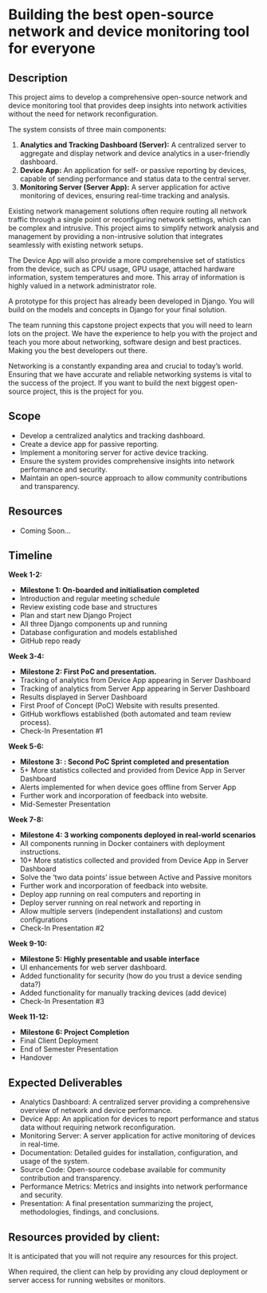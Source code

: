 # Building the best open-source network and device monitoring tool for everyone

## Description
This project aims to develop a comprehensive open-source network and device monitoring tool that provides deep insights into network activities without the need for network reconfiguration. 

The system consists of three main components:

1.	**Analytics and Tracking Dashboard (Server):** A centralized server to aggregate and display network and device analytics in a user-friendly dashboard.
2.	**Device App:** An application for self- or passive reporting by devices, capable of sending performance and status data to the central server.
3.	**Monitoring Server (Server App):** A server application for active monitoring of devices, ensuring real-time tracking and analysis.

Existing network management solutions often require routing all network traffic through a single point or reconfiguring network settings, which can be complex and intrusive. This project aims to simplify network analysis and management by providing a non-intrusive solution that integrates seamlessly with existing network setups.

The Device App will also provide a more comprehensive set of statistics from the device, such as CPU usage, GPU usage, attached hardware information, system temperatures and more.  This array of information is highly valued in a network administrator role.

A prototype for this project has already been developed in Django.  You will build on the models and concepts in Django for your final solution.

The team running this capstone project expects that you will need to learn lots on the project.  We have the experience to help you with the project and teach you more about networking, software design and best practices.   Making you the best developers out there.  

Networking is a constantly expanding area and crucial to today’s world.  Ensuring that we have accurate and reliable networking systems is vital to the success of the project.  If you want to build the next biggest open-source project, this is the project for you.


## Scope
- Develop a centralized analytics and tracking dashboard.
- Create a device app for passive reporting.
- Implement a monitoring server for active device tracking.
- Ensure the system provides comprehensive insights into network performance and security.
- Maintain an open-source approach to allow community contributions and transparency.


## Resources
- Coming Soon...

## Timeline

**Week 1-2:**
- **Milestone 1: On-boarded and initialisation completed**
- Introduction and regular meeting schedule
- Review existing code base and structures
- Plan and start new Django Project
- All three Django components up and running
- Database configuration and models established
- GitHub repo ready

**Week 3-4:**
- **Milestone 2: First PoC and presentation.**
- Tracking of analytics from Device App appearing in Server Dashboard
- Tracking of analytics from Server App appearing in Server Dashboard
- Results displayed in Server Dashboard
- First Proof of Concept (PoC) Website with results presented.
- GitHub workflows established (both automated and team review process). 
- Check-In Presentation #1

**Week 5-6:**
- **Milestone 3: : Second PoC Sprint completed and presentation**
- 5+ More statistics collected and provided from Device App in Server Dashboard
- Alerts implemented for when device goes offline from Server App
- Further work and incorporation of feedback into website.
- Mid-Semester Presentation

**Week 7-8:**
- **Milestone 4: 3 working components deployed in real-world scenarios**
- All components running in Docker containers with deployment instructions.
- 10+ More statistics collected and provided from Device App in Server Dashboard
- Solve the ‘two data points’ issue between Active and Passive monitors
- Further work and incorporation of feedback into website.
- Deploy app running on real computers and reporting in
- Deploy server running on real network and reporting in
- Allow multiple servers (independent installations) and custom configurations
- Check-In Presentation #2

**Week 9-10:**
- **Milestone 5: Highly presentable and usable interface**
- UI enhancements for web server dashboard.
- Added functionality for security (how do you trust a device sending data?)
- Added functionality for manually tracking devices (add device)
- Check-In Presentation #3

**Week 11-12:**
- **Milestone 6: Project Completion**
- Final Client Deployment
- End of Semester Presentation
- Handover


## Expected Deliverables
- Analytics Dashboard: A centralized server providing a comprehensive overview of network and device performance.
- Device App: An application for devices to report performance and status data without requiring network reconfiguration.
- Monitoring Server: A server application for active monitoring of devices in real-time.
- Documentation: Detailed guides for installation, configuration, and usage of the system.
- Source Code: Open-source codebase available for community contribution and transparency.
- Performance Metrics: Metrics and insights into network performance and security.
- Presentation: A final presentation summarizing the project, methodologies, findings, and conclusions.


## Resources provided by client:

It is anticipated that you will not require any resources for this project.

When required, the client can help by providing any cloud deployment or server access for running websites or monitors.  
